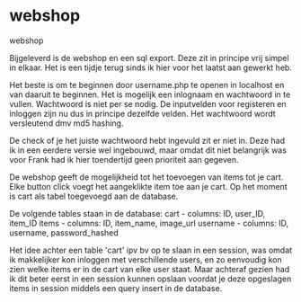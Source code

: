 # webshop
webshop

Bijgeleverd is de webshop en een sql export. Deze zit in principe vrij simpel in elkaar. 
Het is een tijdje terug sinds ik hier voor het laatst aan gewerkt heb. 

Het beste is om te beginnen door username.php te openen in localhost en van daaruit te beginnen. Het is mogelijk een inlognaam en wachtwoord in te vullen. Wachtwoord is niet per se nodig. De inputvelden voor registeren en inloggen zijn nu dus in principe dezelfde velden. Het wachtwoord wordt versleutend dmv md5 hashing.

De check of je het juiste wachtwoord hebt ingevuld zit er niet in. Deze had ik in een eerdere versie wel ingebouwd, maar omdat dit niet belangrijk was voor Frank had ik hier toendertijd geen prioriteit aan gegeven. 

De webshop geeft de mogelijkheid tot het toevoegen van items tot je cart. Elke button click voegt het aangeklikte item toe aan je cart. Op het moment is cart als tabel toegevoegd aan de database. 

De volgende tables staan in de database:
cart - columns: ID, user_ID, item_ID
items - columns: ID, item_name, image_url
username - columns: ID, username, password_hashed

Het idee achter een table 'cart' ipv bv op te slaan in een session, was omdat ik makkelijker kon inloggen met verschillende users, en zo eenvoudig kon zien welke items er in de cart van elke user staat. Maar achteraf gezien had ik dit beter eerst in een session kunnen opslaan voordat je deze opgeslagen items in session middels een query insert in de database.






